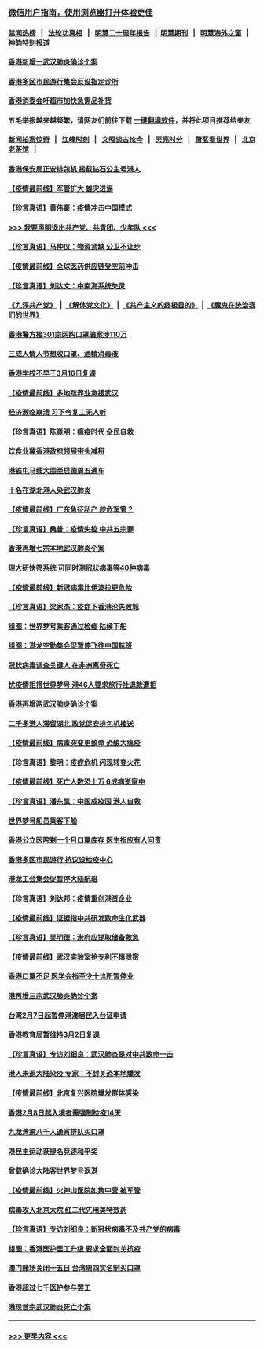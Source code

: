 ### [微信用户指南，使用浏览器打开体验更佳](https://github.com/gfw-breaker/banned-news1/blob/master/indexes/wechat-guide.md?t=0)
#### [禁闻热榜](热点新闻.md?t=0)  &nbsp;&nbsp;|&nbsp;&nbsp; [法轮功真相](https://github.com/gfw-breaker/truth/blob/master/README.md?t=0) &nbsp;&nbsp;|&nbsp;&nbsp; [明慧二十周年报告](https://github.com/gfw-breaker/mh-reports/blob/master/README.md?t=0) &nbsp;&nbsp;|&nbsp;&nbsp;[明慧期刊](https://github.com/gfw-breaker/mh-qikan) &nbsp;&nbsp;|&nbsp;&nbsp; [明慧海外之窗](https://github.com/gfw-breaker/mh-news/blob/master/README.md?t=0) &nbsp;&nbsp;|&nbsp;&nbsp; [神韵特别报道](https://github.com/gfw-breaker/mh-news/blob/master/shenyun.md?t=0)
#### [香港新增一武汉肺炎确诊个案](../pages/nsc415/n11874044.md?t=02172222) 
#### [香港多区市民游行集会反设指定诊所](../pages/nsc415/n11874017.md?t=02172222) 
#### [香港消委会吁超市加快急需品补货](../pages/nsc415/n11874003.md?t=02172222) 
#### 五毛举报越来越频繁，请网友们前往下载 [一键翻墙软件](https://github.com/gfw-breaker/ssr-accounts)，并将此项目推荐给亲友
#### [新闻拍案惊奇](https://github.com/gfw-breaker/banned-news1/blob/master/pages/link4.md) &nbsp;&nbsp;|&nbsp;&nbsp; [江峰时刻](https://github.com/gfw-breaker/banned-news1/blob/master/pages/link4.md) &nbsp;&nbsp;|&nbsp;&nbsp; [文昭谈古论今](https://github.com/gfw-breaker/banned-news1/blob/master/pages/link4.md) &nbsp;&nbsp;|&nbsp;&nbsp; [天亮时分](https://github.com/gfw-breaker/banned-news1/blob/master/pages/link4.md) &nbsp;&nbsp;|&nbsp;&nbsp; [萧茗看世界](https://github.com/gfw-breaker/banned-news1/blob/master/pages/link4.md) &nbsp;&nbsp;|&nbsp;&nbsp; [北京老茶馆](https://github.com/gfw-breaker/banned-news1/blob/master/pages/link4.md) &nbsp;&nbsp;|&nbsp;&nbsp; 
#### [香港保安局正安排包机 接载钻石公主号港人](../pages/nsc415/n11873932.md?t=02172222) 
#### [【疫情最前线】军管扩大 蝗灾进逼](../pages/nsc415/n11873780.md?t=02172222) 
#### [【珍言真语】黄伟豪：疫情冲击中国模式](../pages/nsc415/n11873482.md?t=02172222) 
#### [>>> 我要声明退出共产党、共青团、少年队 <<<](https://github.com/begood0513/goodnews/blob/master/quit/letter.md) 
#### [【珍言真语】马仲仪：物资紧缺 公卫不让步](../pages/nsc415/n11872315.md?t=02172222) 
#### [【疫情最前线】全球医药供应链受空前冲击](../pages/nsc415/n11869614.md?t=02172222) 
#### [【珍言真语】刘达文：中南海系统失灵](../pages/nsc415/n11869465.md?t=02172222) 
#### [《九评共产党》](https://github.com/begood0513/9ping.md/blob/master/README.md) &nbsp;|&nbsp; [《解体党文化》](../../../../jtdwh.md/blob/master/README.md)  &nbsp;|&nbsp; [《共产主义的终极目的》](../../../../gczydzjmd.md/blob/master/README.md) &nbsp;|&nbsp; [《魔鬼在统治我们的世界》](../../../../mgztzwmdsj.md/blob/master/README.md) 
#### [香港警方接301宗网购口罩骗案涉110万](../pages/nsc415/n11867572.md?t=02172222) 
#### [三成人情人节想收口罩、酒精消毒液](../pages/nsc415/n11867523.md?t=02172222) 
#### [香港学校不早于3月16日复课](../pages/nsc415/n11867498.md?t=02172222) 
#### [【疫情最前线】多地殡葬业急援武汉](../pages/nsc415/n11866914.md?t=02172222) 
#### [经济濒临崩溃 习下令复工无人听](../pages/nsc415/n11867269.md?t=02172222) 
#### [【珍言真语】陈竟明：瘟疫时代 全民自救](../pages/nsc415/n11866765.md?t=02172222) 
#### [饮食业冀香港政府领展带头减租](../pages/nsc415/n11864876.md?t=02172222) 
#### [港铁屯马线大围至启德周五通车](../pages/nsc415/n11864842.md?t=02172222) 
#### [十名在湖北港人染武汉肺炎](../pages/nsc415/n11864807.md?t=02172222) 
#### [【疫情最前线】广东急征私产 趁危军管？](../pages/nsc415/n11864205.md?t=02172222) 
#### [【珍言真语】桑普：疫情失控 中共五宗罪](../pages/nsc415/n11864157.md?t=02172222) 
#### [香港再增七宗本地武汉肺炎个案](../pages/nsc415/n11862405.md?t=02172222) 
#### [理大研快筛系统 可同时测冠状病毒等40种病毒](../pages/nsc415/n11862376.md?t=02172222) 
#### [【疫情最前线】新冠病毒比伊波拉更危险](../pages/nsc415/n11862199.md?t=02172222) 
#### [【珍言真语】梁家杰：疫症下香港沦失败城](../pages/nsc415/n11861588.md?t=02172222) 
#### [组图：世界梦号乘客通过检疫 陆续下船](../pages/nsc415/n11858302.md?t=02172222) 
#### [组图：港龙空勤集会促暂停飞往中国航班](../pages/nsc415/n11858190.md?t=02172222) 
#### [冠状病毒调查关键人 在非洲离奇死亡](../pages/nsc415/n11859798.md?t=02172222) 
#### [忧疫情拒搭世界梦号 港46人要求旅行社退款遭拒](../pages/nsc415/n11859849.md?t=02172222) 
#### [香港再增两武汉肺炎确诊个案](../pages/nsc415/n11859833.md?t=02172222) 
#### [二千多港人滞留湖北 政党促安排包机接送](../pages/nsc415/n11859831.md?t=02172222) 
#### [【疫情最前线】病毒突变更致命 恐酿大瘟疫](../pages/nsc415/n11859604.md?t=02172222) 
#### [【珍言真语】黎明：疫症危机 闪现转变火花](../pages/nsc415/n11859199.md?t=02172222) 
#### [【疫情最前线】死亡人数恐上万 6成病逝家中](../pages/nsc415/n11856687.md?t=02172222) 
#### [【珍言真语】潘东凯：中国成疫国 港人自救](../pages/nsc415/n11856962.md?t=02172222) 
#### [世界梦号船员乘客下船](../pages/nsc415/n11856883.md?t=02172222) 
#### [香港公立医院剩一个月口罩库存 医生指应有人问责](../pages/nsc415/n11856875.md?t=02172222) 
#### [香港多区市民游行 抗议设检疫中心](../pages/nsc415/n11856866.md?t=02172222) 
#### [港龙工会集会促暂停大陆航班](../pages/nsc415/n11856840.md?t=02172222) 
#### [【珍言真语】刘达邦：疫情重创港资企业](../pages/nsc415/n11854274.md?t=02172222) 
#### [【疫情最前线】证据指中共研发致命生化武器](../pages/nsc415/n11853087.md?t=02172222) 
#### [【珍言真语】吴明德：港府应提取储备救急](../pages/nsc415/n11852734.md?t=02172222) 
#### [【疫情最前线】武汉实验室抢专利不慎泄密](../pages/nsc415/n11850310.md?t=02172222) 
#### [香港口罩不足 医学会指至少十诊所暂停业](../pages/nsc415/n11850301.md?t=02172222) 
#### [港再增三宗武汉肺炎确诊个案](../pages/nsc415/n11850328.md?t=02172222) 
#### [台湾2月7日起暂停港澳居民入台证申请](../pages/nsc415/n11850304.md?t=02172222) 
#### [香港教育局暂维持3月2日复课](../pages/nsc415/n11850260.md?t=02172222) 
#### [【珍言真语】专访刘细良：武汉肺炎是对中共致命一击](../pages/nsc415/n11849934.md?t=02172222) 
#### [港人未返大陆染疫 专家：不封关恐本地爆发](../pages/nsc415/n11848021.md?t=02172222) 
#### [【疫情最前线】北京复兴医院爆发群体感染](../pages/nsc415/n11847626.md?t=02172222) 
#### [香港2月8日起入境者需强制检疫14天](../pages/nsc415/n11847658.md?t=02172222) 
#### [九龙湾逾八千人通宵排队买口罩](../pages/nsc415/n11847647.md?t=02172222) 
#### [港民主运动获提名竞逐和平奖](../pages/nsc415/n11847633.md?t=02172222) 
#### [曾载确诊大陆客世界梦号返港](../pages/nsc415/n11847608.md?t=02172222) 
#### [【疫情最前线】火神山医院如集中营 被军管](../pages/nsc415/n11847524.md?t=02172222) 
#### [病毒攻入北京大院 红二代先用美特效药](../pages/nsc415/n11847427.md?t=02172222) 
#### [【珍言真语】专访刘细良：新冠状病毒不及共产党的病毒](../pages/nsc415/n11847164.md?t=02172222) 
#### [组图：香港医护罢工升级 要求全面封关抗疫](../pages/nsc415/n11844107.md?t=02172222) 
#### [澳门赌场关闭十五日 台湾周四实名制买口罩](../pages/nsc415/n11845083.md?t=02172222) 
#### [香港超过七千医护参与罢工](../pages/nsc415/n11845051.md?t=02172222) 
#### [港现首宗武汉肺炎死亡个案](../pages/nsc415/n11844998.md?t=02172222) 

----
#### [ >>> 更早内容 <<< ](../indexes/nsc415-earlier.md)

